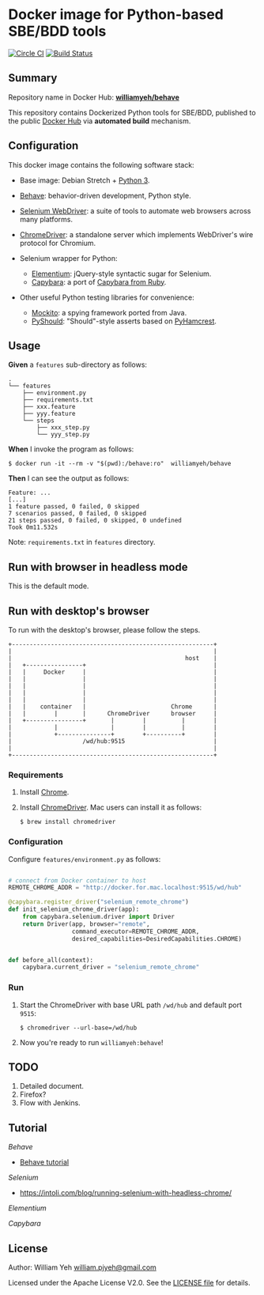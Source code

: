Docker image for Python-based SBE/BDD tools
===


[![Circle CI](https://circleci.com/gh/William-Yeh/docker-behave.svg?style=shield)](https://circleci.com/gh/William-Yeh/docker-behave) [![Build Status](https://travis-ci.org/William-Yeh/docker-behave.svg?branch=master)](https://travis-ci.org/William-Yeh/docker-behave)


## Summary

Repository name in Docker Hub: **[williamyeh/behave](https://hub.docker.com/r/williamyeh/behave/)**

This repository contains Dockerized Python tools for SBE/BDD, published to the public [Docker Hub](https://hub.docker.com/) via **automated build** mechanism.


## Configuration

This docker image contains the following software stack:

- Base image: Debian Stretch + [Python 3](https://hub.docker.com/_/python/).

- [Behave](https://pypi.python.org/pypi/behave): behavior-driven development, Python style.

- [Selenium WebDriver](http://www.seleniumhq.org/projects/webdriver/): a suite of tools to automate web browsers across many platforms.

- [ChromeDriver](https://sites.google.com/a/chromium.org/chromedriver/): a standalone server which implements WebDriver's wire protocol for Chromium.

- Selenium wrapper for Python:
  - [Elementium](https://github.com/actmd/elementium): jQuery-style syntactic sugar for Selenium.
  - [Capybara](https://elliterate.github.io/capybara.py/): a port of [Capybara from Ruby](https://en.wikipedia.org/wiki/Capybara_(software)).

- Other useful Python testing libraries for convenience:
  - [Mockito](http://mockito-python.readthedocs.io/en/latest/): a spying framework ported from Java.
  - [PyShould](https://github.com/drslump/pyshould): "Should"-style asserts based on [PyHamcrest](https://github.com/hamcrest/PyHamcrest).




## Usage


**Given** a `features` sub-directory as follows:

```
.
└── features
    ├── environment.py
    ├── requirements.txt
    ├── xxx.feature
    ├── yyy.feature
    └── steps
        ├── xxx_step.py
        └── yyy_step.py
```

**When** I invoke the program as follows:

```
$ docker run -it --rm -v "$(pwd):/behave:ro"  williamyeh/behave
```

**Then** I can see the output as follows:

```
Feature: ...
[...]
1 feature passed, 0 failed, 0 skipped
7 scenarios passed, 0 failed, 0 skipped
21 steps passed, 0 failed, 0 skipped, 0 undefined
Took 0m11.532s
```


Note: `requirements.txt` in `features` directory.


## Run with browser in headless mode

This is the default mode.


## Run with desktop's browser

To run with the desktop's browser, please follow the steps.

```
+---------------------------------------------------------+
|                                                         |
|                                                 host    |
|   +----------------+                                    |
|   |     Docker     |                                    |
|   |                |                                    |
|   |                |                                    |
|   |                |                                    |
|   |                |                                    |
|   |    container   |                        Chrome      |
|   |        |       |      ChromeDriver      browser     |
|   +----------------+       |        |          |        |
|            |               |        |          |        |
|            +---------------+        +----------+        |
|                    /wd/hub:9515                         |
|                                                         |
+---------------------------------------------------------+
```


### Requirements

1. Install [Chrome](https://www.google.com.tw/chrome/browser/desktop/).

2. Install [ChromeDriver](https://sites.google.com/a/chromium.org/chromedriver/). Mac users can install it as follows:

   ```
   $ brew install chromedriver
   ```


### Configuration

Configure `features/environment.py` as follows:

```python

# connect from Docker container to host
REMOTE_CHROME_ADDR = "http://docker.for.mac.localhost:9515/wd/hub"

@capybara.register_driver("selenium_remote_chrome")
def init_selenium_chrome_driver(app):
    from capybara.selenium.driver import Driver
    return Driver(app, browser="remote",
                  command_executor=REMOTE_CHROME_ADDR,
                  desired_capabilities=DesiredCapabilities.CHROME)


def before_all(context):
    capybara.current_driver = "selenium_remote_chrome"
```


### Run

1. Start the ChromeDriver with base URL path `/wd/hub` and default port `9515`:

   ```
   $ chromedriver --url-base=/wd/hub
   ```

2. Now you're ready to run `williamyeh:behave`!


## TODO

1. Detailed document.
2. Firefox?
3. Flow with Jenkins.



## Tutorial

*Behave*

 - [Behave tutorial](https://pythonhosted.org/behave/tutorial.html)


*Selenium*

- https://intoli.com/blog/running-selenium-with-headless-chrome/


*Elementium*





*Capybara*




## License

Author: William Yeh <william.pjyeh@gmail.com>

Licensed under the Apache License V2.0. See the [LICENSE file](LICENSE) for details.
